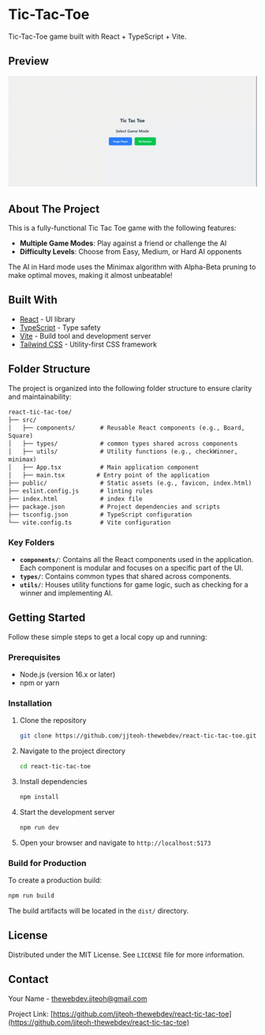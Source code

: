 # Tic-Tac-Toe

Tic-Tac-Toe game built with React + TypeScript + Vite.

## Preview

![Tic Tac Toe Gameplay](tic-tac-toe.gif)


## About The Project

This is a fully-functional Tic Tac Toe game with the following features:

- **Multiple Game Modes**: Play against a friend or challenge the AI
- **Difficulty Levels**: Choose from Easy, Medium, or Hard AI opponents


The AI in Hard mode uses the Minimax algorithm with Alpha-Beta pruning to make optimal moves, making it almost unbeatable!

## Built With

- [React](https://reactjs.org/) - UI library
- [TypeScript](https://www.typescriptlang.org/) - Type safety
- [Vite](https://vitejs.dev/) - Build tool and development server
- [Tailwind CSS](https://tailwindcss.com/) - Utility-first CSS framework

## Folder Structure

The project is organized into the following folder structure to ensure clarity and maintainability:

```
react-tic-tac-toe/
├── src/
│   ├── components/       # Reusable React components (e.g., Board, Square)
│   ├── types/            # common types shared across components
│   ├── utils/            # Utility functions (e.g., checkWinner, minimax)
│   ├── App.tsx           # Main application component
│   ├── main.tsx         # Entry point of the application
├── public/               # Static assets (e.g., favicon, index.html)
├── eslint.config.js      # linting rules
├── index.html            # index file
├── package.json          # Project dependencies and scripts
├── tsconfig.json         # TypeScript configuration
└── vite.config.ts        # Vite configuration
```

### Key Folders

- **`components/`**: Contains all the React components used in the application. Each component is modular and focuses on a specific part of the UI.
- **`types/`**: Contains common types that shared across components.
- **`utils/`**: Houses utility functions for game logic, such as checking for a winner and implementing AI.

## Getting Started

Follow these simple steps to get a local copy up and running:

### Prerequisites

- Node.js (version 16.x or later)
- npm or yarn

### Installation

1. Clone the repository
   ```sh
   git clone https://github.com/jjteoh-thewebdev/react-tic-tac-toe.git
   ```

2. Navigate to the project directory
   ```sh
   cd react-tic-tac-toe
   ```

3. Install dependencies
   ```sh
   npm install
   ```

4. Start the development server
   ```sh
   npm run dev
   ```

5. Open your browser and navigate to `http://localhost:5173`

### Build for Production

To create a production build:

```sh
npm run build
```

The build artifacts will be located in the `dist/` directory.

## License

Distributed under the MIT License. See `LICENSE` file for more information.

## Contact

Your Name - [thewebdev.jjteoh@gmail.com](mailto:thewebdev.jjteoh@gmail.com)

Project Link: [https://github.com/jjteoh-thewebdev/react-tic-tac-toe](https://github.com/jjteoh-thewebdev/react-tic-tac-toe)
